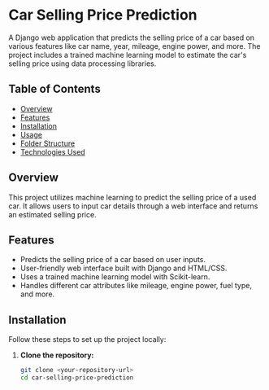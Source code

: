 # Car Selling Price Prediction

A Django web application that predicts the selling price of a car based on various features like car name, year, mileage, engine power, and more. The project includes a trained machine learning model to estimate the car's selling price using data processing libraries.

## Table of Contents

- [Overview](#overview)
- [Features](#features)
- [Installation](#installation)
- [Usage](#usage)
- [Folder Structure](#folder-structure)
- [Technologies Used](#technologies-used)


## Overview

This project utilizes machine learning to predict the selling price of a used car. It allows users to input car details through a web interface and returns an estimated selling price.

## Features

- Predicts the selling price of a car based on user inputs.
- User-friendly web interface built with Django and HTML/CSS.
- Uses a trained machine learning model with Scikit-learn.
- Handles different car attributes like mileage, engine power, fuel type, and more.

## Installation

Follow these steps to set up the project locally:

1. **Clone the repository:**
   ```bash
   git clone <your-repository-url>
   cd car-selling-price-prediction
